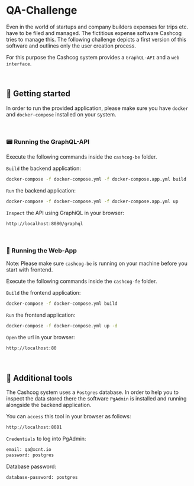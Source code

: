 # QA-Challenge

Even in the world of startups and company builders expenses for trips etc. have to be filed and managed.
The fictitious expense software Cashcog tries to manage this. The following challenge depicts a first version of this software and outlines only the user creation process.

For this purpose the Cashcog system provides a `GraphQL-API` and a `web interface`.

<br>

## 🚀 Getting started

In order to run the provided application, please make sure you have `docker` and `docker-compose` installed on your system.

<br>

### 📟 Running the GraphQL-API

Execute the following commands inside the `cashcog-be` folder.

`Build` the backend application:

```bash
docker-compose -f docker-compose.yml -f docker-compose.app.yml build
```

`Run` the backend application:

```bash
docker-compose -f docker-compose.yml -f docker-compose.app.yml up
```

`Inspect` the API using GraphiQL in your browser:

```bash
http://localhost:8080/graphql
```
<br>

### 📰 Running the Web-App
Note: Please make sure `cashcog-be` is running on your machine before you start with frontend.

Execute the following commands inside the `cashcog-fe` folder.


`Build` the frontend application:

```bash
docker-compose -f docker-compose.yml build
```

`Run` the frontend application:

```bash
docker-compose -f docker-compose.yml up -d
```

`Open` the url in your browser:

```bash
http://localhost:80
```

<br>

## 🔧 Additional tools

The Cashcog system uses a `Postgres` database. In order to help you to inspect the data stored there the software `PgAdmin` is installed and running alongside the backend application.

You can `access` this tool in your browser as follows:

```bash
http://localhost:8081
```

`Credentials` to log into PgAdmin:

```bash
email: qa@xcnt.io
password: postgres
```

Database password:

```bash
database-password: postgres
```

